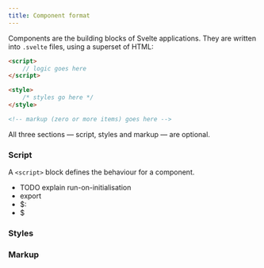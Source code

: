 ```yaml
---
title: Component format
---
```


Components are the building blocks of Svelte applications. They are written into `.svelte` files, using a superset of HTML:

```html
<script>
	// logic goes here
</script>

<style>
	/* styles go here */
</style>

<!-- markup (zero or more items) goes here -->
```

All three sections — script, styles and markup — are optional.


### Script

A `<script>` block defines the behaviour for a component.

* TODO explain run-on-initialisation
* export
* $:
* $

### Styles


### Markup